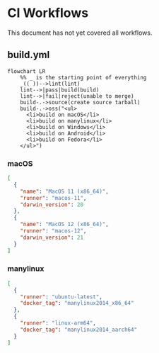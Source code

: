 # CI Workflows

This document has not yet covered all workflows.

## build.yml
```mermaid
flowchart LR
    %% _ is the starting point of everything
    _(( ))-->lint(lint)
    lint-->|pass|build(build)
    lint-->|fail|reject(unable to merge)
    build-.->source(create source tarball)
    build-.->oss("<ul>
      <li>build on macOS</li>
      <li>build on manylinux</li>
      <li>build on Windows</li>
      <li>build on Android</li>
      <li>build on Fedora</li>
    </ul>")
```

### macOS
```json
[
  {
    "name": "MacOS 11 (x86_64)",
    "runner": "macos-11",
    "darwin_version": 20
  },
  {
    "name": "MacOS 12 (x86_64)",
    "runner": "macos-12",
    "darwin_version": 21
  }
]
```

### manylinux
```json
[
  {
    "runner": "ubuntu-latest",
    "docker_tag": "manylinux2014_x86_64"
  },
  {
    "runner": "linux-arm64",
    "docker_tag": "manylinux2014_aarch64"
  }
]
```
